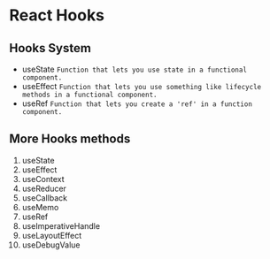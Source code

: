 # React Hooks

## Hooks System

- useState `Function that lets you use state in a functional component.`
- useEffect `Function that lets you use something like lifecycle methods in a functional component.`
- useRef `Function that lets you create a 'ref' in a function component.`

## More Hooks methods

1. useState
2. useEffect
3. useContext
4. useReducer
5. useCallback
6. useMemo
7. useRef
8. useImperativeHandle
9. useLayoutEffect
10. useDebugValue
